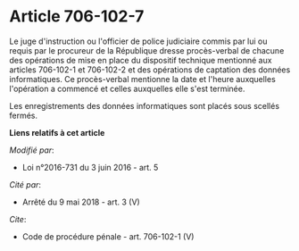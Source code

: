 # Article 706-102-7

Le juge d'instruction ou l'officier de police judiciaire commis par lui ou requis par le procureur de la République dresse
procès-verbal de chacune des opérations de mise en place du dispositif technique mentionné aux articles 706-102-1 et
706-102-2 et des opérations de captation des données informatiques. Ce procès-verbal mentionne la date et l'heure auxquelles
l'opération a commencé et celles auxquelles elle s'est terminée. 

Les enregistrements des données informatiques sont placés sous scellés fermés.

**Liens relatifs à cet article**

_Modifié par_:

  - Loi n°2016-731 du 3 juin 2016 - art. 5

_Cité par_:

  - Arrêté du 9 mai 2018 - art. 3 (V)

_Cite_:

  - Code de procédure pénale - art. 706-102-1 (V)
